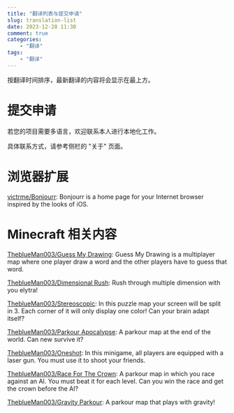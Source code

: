 ```yaml
---
title: "翻译列表与提交申请"
slug: translation-list
date: 2023-12-28 11:30
comment: true
categories:
    - "翻译"
tags:
    - "翻译"
---
```


按翻译时间排序，最新翻译的内容将会显示在最上方。

# 提交申请

若您的项目需要多语言，欢迎联系本人进行本地化工作。

具体联系方式，请参考侧栏的 "关于" 页面。

# 浏览器扩展

[victrme/Bonjourr](https://github.com/victrme/Bonjourr): Bonjourr is a home page for your Internet browser inspired by the looks of iOS.

# Minecraft 相关内容

[TheblueMan003/Guess My Drawing](https://www.theblueman003.com/maps/guess_my_drawing.php): Guess My Drawing is a multiplayer map where one player draw a word and the other players have to guess that word.

[TheblueMan003/Dimensional Rush](https://www.theblueman003.com/maps/dimensional_rush.php): Rush through multiple dimension with you elytra!

[TheblueMan003/Stereoscopic](https://www.theblueman003.com/maps/stereoscopic.php): In this puzzle map your screen will be split in 3. Each corner of it will only display one color! Can your brain adapt itself?

[TheblueMan003/Parkour Apocalypse](https://www.theblueman003.com/maps/parkour_apocalypse.php): A parkour map at the end of the world. Can new survive it?

[TheblueMan003/Oneshot](https://theblueman003.com/maps/oneshot.php): In this minigame, all players are equipped with a laser gun. You must use it to shoot your friends.

[TheblueMan003/Race For The Crown](https://theblueman003.com/maps/race_for_the_crown.php): A parkour map in which you race against an AI. You must beat it for each level. Can you win the race and get the crown before the AI?

[TheblueMan003/Gravity Parkour](https://www.minecraftmaps.com/parkour-maps/gravity-parkour): A parkour map that plays with gravity!